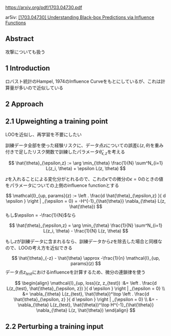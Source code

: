 https://arxiv.org/pdf/1703.04730.pdf

ar5iv: [[1703.04730] Understanding Black-box Predictions via Influence Functions](https://ar5iv.labs.arxiv.org/html/1703.04730)

## Abstract

攻撃についても扱う



## 1 Introduction

ロバスト統計のHampel, 1974のInfluence Curveをもとにしているが、これは計算量が多いので近似している

## 2 Approach

## 2.1 Upweighting a training point 

LOOを近似し、再学習を不要にしたい

訓練データ全部を使った経験リスクに、データ点$z$についての誤差$L(z, \theta)$を重み付きで足したリスク関数で訓練したパラメータ$\hat{\theta}_{\epsilon,z}$を考える

$$
\hat{\theta}_{\epsilon,z}
:= \arg \min_{\theta} \frac{1}{N} \sum^N_{i=1} L(z_i, \theta) + \epsilon L(z, \theta)
$$

$z$を入れることによる変化分がとれるので、これの$\epsilon$での微分の$\epsilon = 0$のときの値をパラメータについての上側のinfluence functionとする

$$
\mathcal{I}_{up, params}(z) := \left . \frac{d \hat{\theta}_{\epsilon,z} }{ d \epsilon } \right | _{\epsilon = 0}
= -H^{-1}_{\hat{\theta}} \nabla_{\theta} L(z, \hat{\theta})
$$
もし$\epsilon = -\frac{1}{N}$なら

$$
\hat{\theta}_{\epsilon,z}
= \arg \min_{\theta} \frac{1}{N} \sum^N_{i=1} L(z_i, \theta) - \frac{1}{N} L(z, \theta)
$$

もし$z$が訓練データに含まれるなら、訓練データから$z$を除去した場合と同様なので、LOOの考え方を近似できる

$$
\hat{\theta}_{-z} - \hat{\theta}
\approx -\frac{1}{n} \mathcal{I}_{up, params}(z)
$$
データ点$z_{test}$におけるinfluenceを計算するため、微分の連鎖律を使う

$$
\begin{align}
\mathcal{I}_{up, loss}(z, z_{test})
:&= \left . \frac{d L(z_{test}, \hat{\theta}_{\epsilon, z}) }{ d \epsilon } \right | _{\epsilon = 0} \\
&= \nabla_{\theta} L(z_{test}, \hat{\theta})^\top
    \left . \frac{d \hat{\theta}_{\epsilon, z} }{ d \epsilon } \right | _{\epsilon = 0} \\
&= - \nabla_{\theta} L(z_{test}, \hat{\theta})^\top H^{-1}_{\hat{\theta}} \nabla_{\theta} L(z, \hat{\theta})
\end{align}
$$

## 2.2 Perturbing a training input










































